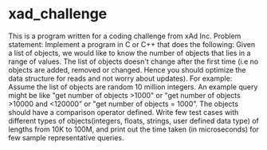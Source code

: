 # xad_challenge
This is a program written for a coding challenge from xAd Inc. Problem statement: Implement a program in C or C++ that does the following:  Given a list of objects, we would like to know the number of objects that lies in a range of values.  The list of objects doesn't change after the first time (i.e no objects are added, removed or changed. Hence you should optimize the data structure for reads and not worry about updates).  For example: Assume the list of objects are random 10 million integers. An example query might be like "get number of objects >1000" or "get number of objects >10000 and &lt;120000”  or "get number of objects = 1000”. The objects should have a comparison operator defined.  Write few test cases with different types of objects(integers, floats, strings, user defined data type) of lengths from 10K to 100M, and print out the time taken (in microseconds) for few sample representative queries. 
